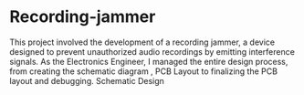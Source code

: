 # Recording-jammer
 This project involved the development of a recording jammer, a device designed to prevent unauthorized audio recordings by emitting interference signals. As the Electronics Engineer, I managed the entire design process, from creating the schematic diagram , PCB Layout to finalizing the PCB layout and debugging. Schematic Design
